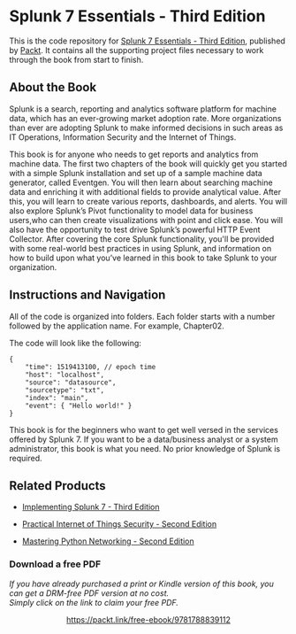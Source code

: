 


# Splunk 7 Essentials - Third Edition
This is the code repository for [Splunk 7 Essentials - Third Edition](https://www.packtpub.com/big-data-and-business-intelligence/splunk-7-essentials-third-edition?utm_source=github&utm_medium=repository&utm_campaign=9781788839112), published by [Packt](https://www.packtpub.com/?utm_source=github). It contains all the supporting project files necessary to work through the book from start to finish.
## About the Book
Splunk is a search, reporting and analytics software platform for machine data, which has an ever-growing market adoption rate. More organizations than ever are adopting Splunk to make informed decisions in such areas as IT Operations, Information Security and the Internet of Things.

This book is for anyone who needs to get reports and analytics from machine data. The first two chapters of the book will quickly get you started with a simple Splunk installation and set up of a sample machine data generator, called Eventgen. You will then learn about searching machine data and enriching it with additional fields to provide analytical value. After this, you will learn to create various reports, dashboards, and alerts. You will also explore Splunk’s Pivot functionality to model data for business users,who can then create visualizations with point and click ease. You will also have the opportunity to test drive Splunk’s powerful HTTP Event Collector. After covering the core Splunk functionality, you'll be provided with some real-world best practices in using Splunk, and information on how to build upon what you’ve learned in this book to take Splunk to your organization.


## Instructions and Navigation
All of the code is organized into folders. Each folder starts with a number followed by the application name. For example, Chapter02.



The code will look like the following:
```
{
    "time": 1519413100, // epoch time
    "host": "localhost",
    "source": "datasource",
    "sourcetype": "txt",
    "index": "main",
    "event": { "Hello world!" }
}
```

This book is for the beginners who want to get well versed in the services offered by Splunk 7. If you want to be a data/business analyst or a system administrator, this book is what you need. No prior knowledge of Splunk is required.

## Related Products
* [Implementing Splunk 7 - Third Edition](https://www.packtpub.com/big-data-and-business-intelligence/implementing-splunk-7-third-edition?utm_source=github&utm_medium=repository&utm_campaign=9781788836289)

* [Practical Internet of Things Security - Second Edition](https://www.packtpub.com/hardware-and-creative/practical-internet-things-security-second-edition?utm_source=github&utm_medium=repository&utm_campaign=9781788625821)

* [Mastering Python Networking - Second Edition](https://www.packtpub.com/networking-and-servers/mastering-python-networking-second-edition?utm_source=github&utm_medium=repository&utm_campaign=9781789135992)

### Download a free PDF

 <i>If you have already purchased a print or Kindle version of this book, you can get a DRM-free PDF version at no cost.<br>Simply click on the link to claim your free PDF.</i>
<p align="center"> <a href="https://packt.link/free-ebook/9781788839112">https://packt.link/free-ebook/9781788839112 </a> </p>